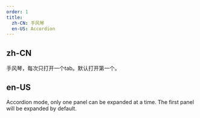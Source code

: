 ```yaml
---
order: 1
title:
  zh-CN: 手风琴
  en-US: Accordion
---
```


## zh-CN

手风琴，每次只打开一个tab。默认打开第一个。

## en-US

Accordion mode, only one panel can be expanded at a time. The first panel will be expanded by default.
